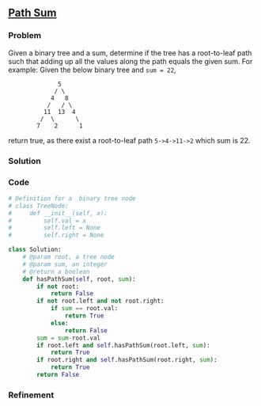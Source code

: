 ## [Path Sum](https://leetcode.com/problems/path-sum/)

### Problem

 Given a binary tree and a sum, determine if the tree has a root-to-leaf path such that adding up all the values along the path equals the given sum.
For example:
Given the below binary tree and `sum = 22`,
```
              5
             / \
            4   8
           /   / \
          11  13  4
         /  \      \
        7    2      1
```
return true, as there exist a root-to-leaf path `5->4->11->2` which sum is 22.

### Solution


### Code

``` Python
# Definition for a  binary tree node
# class TreeNode:
#     def __init__(self, x):
#         self.val = x
#         self.left = None
#         self.right = None

class Solution:
    # @param root, a tree node
    # @param sum, an integer
    # @return a boolean
    def hasPathSum(self, root, sum):
        if not root:
            return False
        if not root.left and not root.right:
            if sum == root.val:
                return True
            else:
                return False
        sum = sum-root.val
        if root.left and self.hasPathSum(root.left, sum):
            return True
        if root.right and self.hasPathSum(root.right, sum):
            return True
        return False
```

### Refinement
